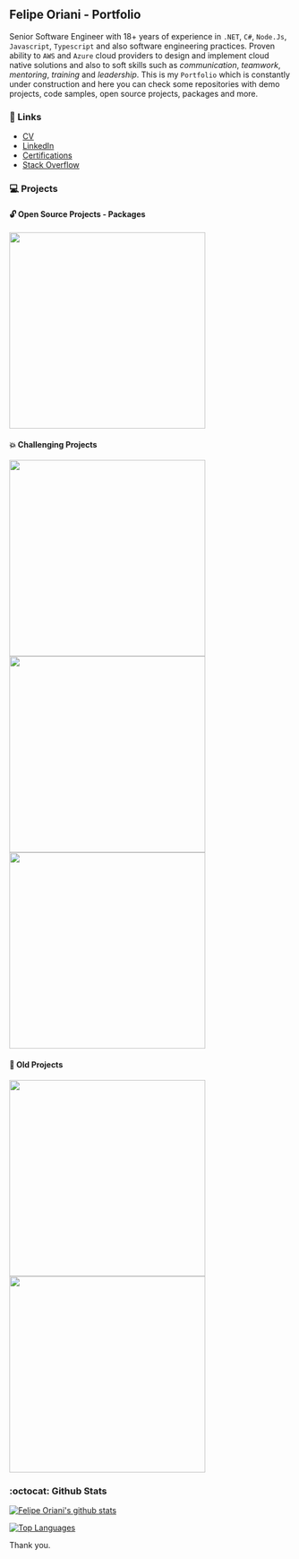 ## Felipe Oriani - Portfolio 

Senior Software Engineer with 18+ years of experience in `.NET`, `C#`, `Node.Js`, `Javascript`, `Typescript` and also software engineering practices. Proven ability to `AWS` and `Azure` cloud providers to design and implement cloud native solutions and also to soft skills such as _communication_, _teamwork_, _mentoring_, _training_ and _leadership_. This is my `Portfolio` which is constantly under construction and here you can check some repositories with demo projects, code samples, open source projects, packages and more.

### 🔗 Links

- [CV](https://drive.google.com/file/d/1fWtlbqrpc2Dzp8DnphQxKmvwZDF1Z-Ri/view)
- [LinkedIn](https://www.linkedin.com/in/felipeoriani/)
- [Certifications](https://www.youracclaim.com/users/felipeoriani/)
- [Stack Overflow](https://stackoverflow.com/users/316799/felipe-oriani?tab=profile)

### 💻 Projects

#### :unlock: Open Source Projects - Packages

<a href="https://github.com/felipeoriani/fynance" title="Fynance Package">
  <img width="350" align="center" src="https://github-readme-stats-sigma-five.vercel.app/api/pin/?username=felipeoriani&repo=fynance&theme=vision-friendly-dark" />
</a>

#### 💥 Challenging Projects

<a href="https://github.com/felipeoriani/rinha-backend-24q1" title="Rinha Backend 2024 Q1 - C# .NET Postgres">
  <img width="350" align="center" src="https://github-readme-stats-sigma-five.vercel.app/api/pin/?username=felipeoriani&repo=rinha-backend-24q1&theme=vision-friendly-dark" />
</a>
<br>
<a href="https://github.com/felipeoriani/euler" title="Project Euler - Python">
  <img width="350" align="center" src="https://github-readme-stats-sigma-five.vercel.app/api/pin/?username=felipeoriani&repo=euler&theme=vision-friendly-dark" />
</a>

<a href="https://github.com/felipeoriani/mars-rover-problem" title="Mars Rover Problem - C# .NET xUnit">
  <img width="350" align="center" src="https://github-readme-stats-sigma-five.vercel.app/api/pin/?username=felipeoriani&repo=mars-rover-problem&theme=vision-friendly-dark" />
</a>
  
#### :older_man: Old Projects

<a href="https://github.com/felipeoriani/mindicators" title="Mindicators - Node.Js Javascript MySQL">
  <img width="350" align="center" src="https://github-readme-stats-sigma-five.vercel.app/api/pin/?username=felipeoriani&repo=mindicators&theme=vision-friendly-dark" />
</a>

<a href="https://github.com/felipeoriani/dotnet-northwind-training" title=".NET C# Training">
  <img width="350" align="center" src="https://github-readme-stats-sigma-five.vercel.app/api/pin/?username=felipeoriani&repo=dotnet-northwind-training&theme=vision-friendly-dark" />
</a>


### :octocat: Github Stats 

[![Felipe Oriani's github stats](https://github-readme-stats-sigma-five.vercel.app/api?username=felipeoriani&show_icons=true&include_all_commits=true&theme=vision-friendly-dark)](https://github.com/felipeoriani)

[![Top Languages](https://github-readme-stats-sigma-five.vercel.app/api/top-langs/?username=felipeoriani&layout=compact&count_private=true&theme=vision-friendly-dark)](https://github.com/felipeoriani)

Thank you.
